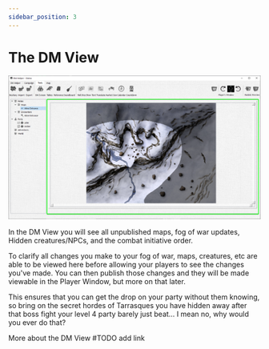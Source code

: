 ```yaml
---
sidebar_position: 3
---
```


# The DM View

![DM View](./img/dmView.png)

In the DM View you will see all unpublished maps, fog of war updates, Hidden creatures/NPCs, and the combat initiative order.

To clarify all changes you make to your fog of war, maps, creatures, etc are able to be viewed here before allowing your players to see the changes you've made. You can then publish those changes and they will be made viewable in the Player Window, but more on that later.

This ensures that you can get the drop on your party without them knowing, so bring on the secret hordes of Tarrasques you have hidden away after that boss fight your level 4 party barely just beat… I mean no, why would you ever do that?

More about the DM View #TODO add link
